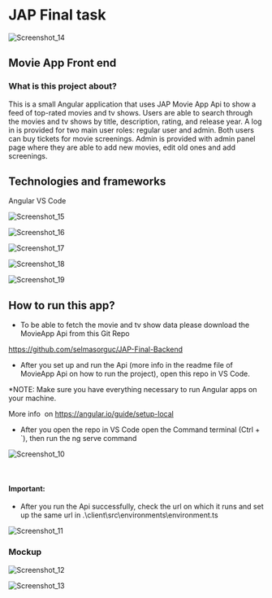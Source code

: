 # JAP Final task
![Screenshot_14](https://user-images.githubusercontent.com/89447689/136708156-35a30d9c-0cf2-457a-85b7-20bca2969786.png)

## Movie App Front end

### What is this project about?

This is a small Angular application that uses JAP Movie App Api to show a feed of top-rated movies and tv shows. 
Users are able to search through the movies and tv shows by title, description, rating, and release year. 
A log in is provided for two main user roles: regular user and admin. Both users can buy tickets for movie screenings. Admin is provided with admin panel page where they are able to add new movies, edit old ones and add screenings.

## Technologies and frameworks
Angular 
VS Code

![Screenshot_15](https://user-images.githubusercontent.com/89447689/136708161-98660870-45a5-49c3-9669-453034ed8c84.png)

![Screenshot_16](https://user-images.githubusercontent.com/89447689/136708164-c8110fb7-6fda-4048-8df6-32c6fae9fa7b.png)

![Screenshot_17](https://user-images.githubusercontent.com/89447689/136708175-8ce4281c-c162-4fc6-871d-bb52c2613e23.png)

![Screenshot_18](https://user-images.githubusercontent.com/89447689/136708181-878567c7-68e4-422b-be7d-39ece79fe7b4.png)

![Screenshot_19](https://user-images.githubusercontent.com/89447689/136708185-1282b85f-76ae-41da-b277-dd387161ab89.png)

## How to run this app?

- To be able to fetch the movie and tv show data please download the MovieApp Api from this Git Repo

https://github.com/selmasorguc/JAP-Final-Backend


- After you set up and run the Api (more info in the readme file of MovieApp Api on how to run the project), open this repo in VS Code.

*NOTE: Make sure you have everything necessary to run Angular apps on your machine. 

More info  on https://angular.io/guide/setup-local

- After you open the repo in VS Code open the Command terminal (Ctrl + `), then run the ng serve command


![Screenshot_10](https://user-images.githubusercontent.com/89447689/135611421-787ac541-1afc-4240-b62d-e6f70575c657.png)

 
 
#### Important:
 - After you run the Api successfully, check the url on which it runs and set up the same url in .\client\src\environments\environment.ts


![Screenshot_11](https://user-images.githubusercontent.com/89447689/135611489-9c84b4f5-7476-4eb5-8a50-7b9a4a209d5b.png)

###  Mockup

![Screenshot_12](https://user-images.githubusercontent.com/89447689/136707951-9dbc5182-cfb8-4bb2-b90f-ff8b716fd4a0.png)


![Screenshot_13](https://user-images.githubusercontent.com/89447689/136707958-f33c9ff8-6e84-4d53-a228-759b1ed1219d.png)
